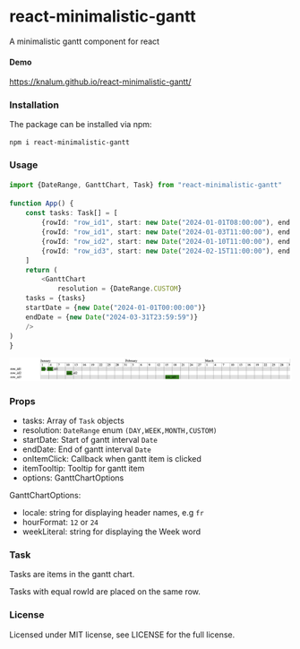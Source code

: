 # react-minimalistic-gantt

A minimalistic gantt component for react

#### Demo

https://knalum.github.io/react-minimalistic-gantt/

### Installation

The package can be installed via npm:

```npm i react-minimalistic-gantt```

### Usage

```ts
import {DateRange, GanttChart, Task} from "react-minimalistic-gantt"

function App() {
    const tasks: Task[] = [
        {rowId: "row_id1", start: new Date("2024-01-01T08:00:00"), end: new Date("2024-01-02T16:00:00")},
        {rowId: "row_id1", start: new Date("2024-01-03T11:00:00"), end: new Date("2024-01-05T12:00:00")},
        {rowId: "row_id2", start: new Date("2024-01-10T11:00:00"), end: new Date("2024-01-12T12:00:00")},
        {rowId: "row_id3", start: new Date("2024-02-15T11:00:00"), end: new Date("2024-02-20T12:00:00")},
    ]
    return (
        <GanttChart
            resolution = {DateRange.CUSTOM}
    tasks = {tasks}
    startDate = {new Date("2024-01-01T00:00:00")}
    endDate = {new Date("2024-03-31T23:59:59")}
    />
)
}
```

![demo1](https://github.com/knalum/react-minimalistic-gantt/blob/36faefd2b26d0bbfb3d0f382f155a83abacbccdf/assets/demo1.png?raw=true)

### Props

- tasks: Array of `Task` objects
- resolution: `DateRange` enum `(DAY,WEEK,MONTH,CUSTOM)`
- startDate: Start of gantt interval `Date`
- endDate: End of gantt interval `Date`
- onItemClick: Callback when gantt item is clicked
- itemTooltip: Tooltip for gantt item
- options: GanttChartOptions

GanttChartOptions:

- locale: string for displaying header names, e.g `fr`
- hourFormat: `12` or `24`
- weekLiteral: string for displaying the Week word

### Task

Tasks are items in the gantt chart.

Tasks with equal rowId are placed on the same row.

### License

Licensed under MIT license, see LICENSE for the full license.
